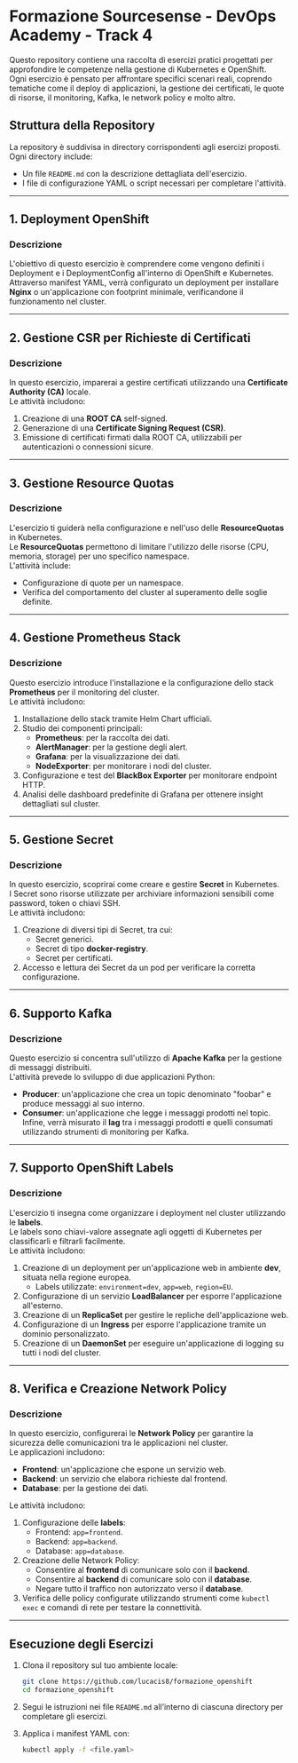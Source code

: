 # Formazione Sourcesense - DevOps Academy - Track 4  

Questo repository contiene una raccolta di esercizi pratici progettati per approfondire le competenze nella gestione di Kubernetes e OpenShift.  
Ogni esercizio è pensato per affrontare specifici scenari reali, coprendo tematiche come il deploy di applicazioni, la gestione dei certificati, le quote di risorse, il monitoring, Kafka, le network policy e molto altro.

## Struttura della Repository  

La repository è suddivisa in directory corrispondenti agli esercizi proposti.  
Ogni directory include:  
- Un file `README.md` con la descrizione dettagliata dell'esercizio.  
- I file di configurazione YAML o script necessari per completare l'attività.  

---

## 1. Deployment OpenShift  

### Descrizione  
L'obiettivo di questo esercizio è comprendere come vengono definiti i Deployment e i DeploymentConfig all'interno di OpenShift e Kubernetes.  
Attraverso manifest YAML, verrà configurato un deployment per installare **Nginx** o un'applicazione con footprint minimale, verificandone il funzionamento nel cluster.  

---

## 2. Gestione CSR per Richieste di Certificati  

### Descrizione  
In questo esercizio, imparerai a gestire certificati utilizzando una **Certificate Authority (CA)** locale.  
Le attività includono:  
1. Creazione di una **ROOT CA** self-signed.  
2. Generazione di una **Certificate Signing Request (CSR)**.  
3. Emissione di certificati firmati dalla ROOT CA, utilizzabili per autenticazioni o connessioni sicure.  

---

## 3. Gestione Resource Quotas  

### Descrizione  
L'esercizio ti guiderà nella configurazione e nell'uso delle **ResourceQuotas** in Kubernetes.  
Le **ResourceQuotas** permettono di limitare l'utilizzo delle risorse (CPU, memoria, storage) per uno specifico namespace.  
L'attività include:  
- Configurazione di quote per un namespace.  
- Verifica del comportamento del cluster al superamento delle soglie definite.  

---

## 4. Gestione Prometheus Stack  

### Descrizione  
Questo esercizio introduce l'installazione e la configurazione dello stack **Prometheus** per il monitoring del cluster.  
Le attività includono:  
1. Installazione dello stack tramite Helm Chart ufficiali.  
2. Studio dei componenti principali:  
   - **Prometheus**: per la raccolta dei dati.  
   - **AlertManager**: per la gestione degli alert.  
   - **Grafana**: per la visualizzazione dei dati.  
   - **NodeExporter**: per monitorare i nodi del cluster.  
3. Configurazione e test del **BlackBox Exporter** per monitorare endpoint HTTP.  
4. Analisi delle dashboard predefinite di Grafana per ottenere insight dettagliati sul cluster.  

---

## 5. Gestione Secret  

### Descrizione  
In questo esercizio, scoprirai come creare e gestire **Secret** in Kubernetes.  
I Secret sono risorse utilizzate per archiviare informazioni sensibili come password, token o chiavi SSH.  
Le attività includono:  
1. Creazione di diversi tipi di Secret, tra cui:  
   - Secret generici.  
   - Secret di tipo **docker-registry**.  
   - Secret per certificati.  
2. Accesso e lettura dei Secret da un pod per verificare la corretta configurazione.  

---

## 6. Supporto Kafka  

### Descrizione  
Questo esercizio si concentra sull'utilizzo di **Apache Kafka** per la gestione di messaggi distribuiti.  
L'attività prevede lo sviluppo di due applicazioni Python:  
- **Producer**: un'applicazione che crea un topic denominato "foobar" e produce messaggi al suo interno.  
- **Consumer**: un'applicazione che legge i messaggi prodotti nel topic.  
Infine, verrà misurato il **lag** tra i messaggi prodotti e quelli consumati utilizzando strumenti di monitoring per Kafka.  

---

## 7. Supporto OpenShift Labels  

### Descrizione  
L'esercizio ti insegna come organizzare i deployment nel cluster utilizzando le **labels**.  
Le labels sono chiavi-valore assegnate agli oggetti di Kubernetes per classificarli e filtrarli facilmente.  
Le attività includono:  
1. Creazione di un deployment per un'applicazione web in ambiente **dev**, situata nella regione europea.  
   - Labels utilizzate: `environment=dev`, `app=web`, `region=EU`.  
2. Configurazione di un servizio **LoadBalancer** per esporre l'applicazione all'esterno.  
3. Creazione di un **ReplicaSet** per gestire le repliche dell'applicazione web.  
4. Configurazione di un **Ingress** per esporre l'applicazione tramite un dominio personalizzato.  
5. Creazione di un **DaemonSet** per eseguire un'applicazione di logging su tutti i nodi del cluster.  

---

## 8. Verifica e Creazione Network Policy  

### Descrizione  
In questo esercizio, configurerai le **Network Policy** per garantire la sicurezza delle comunicazioni tra le applicazioni nel cluster.  
Le applicazioni includono:  
- **Frontend**: un'applicazione che espone un servizio web.  
- **Backend**: un servizio che elabora richieste dal frontend.  
- **Database**: per la gestione dei dati.  

Le attività includono:  
1. Configurazione delle **labels**:  
   - Frontend: `app=frontend`.  
   - Backend: `app=backend`.  
   - Database: `app=database`.  
2. Creazione delle Network Policy:  
   - Consentire al **frontend** di comunicare solo con il **backend**.  
   - Consentire al **backend** di comunicare solo con il **database**.  
   - Negare tutto il traffico non autorizzato verso il **database**.  
3. Verifica delle policy configurate utilizzando strumenti come `kubectl exec` e comandi di rete per testare la connettività.  

---

## Esecuzione degli Esercizi  

1. Clona il repository sul tuo ambiente locale:  
   ```bash
   git clone https://github.com/lucacis8/formazione_openshift
   cd formazione_openshift
   ```

2. Segui le istruzioni nei file `README.md` all’interno di ciascuna directory per completare gli esercizi.

3. Applica i manifest YAML con:
   ```bash
   kubectl apply -f <file.yaml>
   ```
